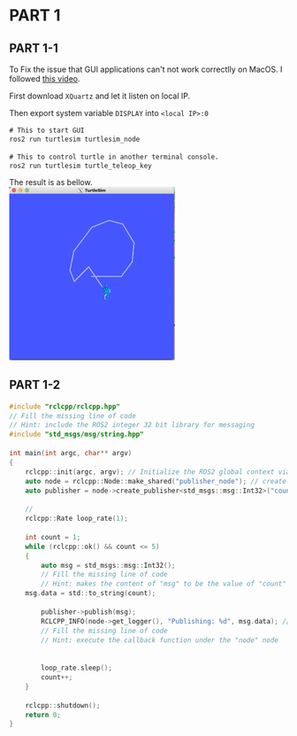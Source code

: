 # PART 1
## PART 1-1
To Fix the issue that GUI applications can't not work correctlly on MacOS.
I followed [this video](https://www.youtube.com/watch?v=cNDR6Z24KLM&ab_channel=TechHara).

First download `XQuartz` and let it listen on local IP.

Then export system variable `DISPLAY` into `<local IP>:0`

```shell
# This to start GUI
ros2 run turtlesim turtlesim_node

# This to control turtle in another terminal console.
ros2 run turtlesim turtle_teleop_key

```

The result is as bellow.
<br>
<img src="./image.png" width=300/>


## PART 1-2
```C
#include "rclcpp/rclcpp.hpp"
// Fill the missing line of code
// Hint: include the ROS2 integer 32 bit library for messaging
#include "std_msgs/msg/string.hpp"

int main(int argc, char** argv)
{
    rclcpp::init(argc, argv); // Initialize the ROS2 global context via argc and argv.
    auto node = rclcpp::Node::make_shared("publisher_node"); // create a node named publisher_node
    auto publisher = node->create_publisher<std_msgs::msg::Int32>("count_values", 10); // create a topic named count_values, and set the queue size to limite messages to 10.
    
    // 
    rclcpp::Rate loop_rate(1);
        
    int count = 1;
    while (rclcpp::ok() && count <= 5)
    {
        auto msg = std_msgs::msg::Int32();
        // Fill the missing line of code
        // Hint: makes the content of "msg" to be the value of "count" variable
	msg.data = std::to_string(count);

        publisher->publish(msg);
        RCLCPP_INFO(node->get_logger(), "Publishing: %d", msg.data); // This macro ensures messages are printed to the console.
        // Fill the missing line of code
        // Hint: execute the callback function under the "node" node
	

        loop_rate.sleep();
        count++;
    }
    
    rclcpp::shutdown();
    return 0;    
}
```
